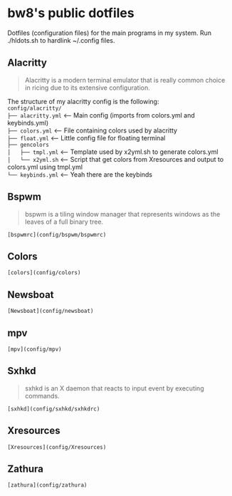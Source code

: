 # bw8's public dotfiles
Dotfiles (configuration files) for the main programs in my system.
Run ./hldots.sh to hardlink ~/.config files.
## Alacritty
> Alacritty is a modern terminal emulator that is really common choice in ricing due to its extensive configuration.

The structure of my alacritty config is the following:  
`config/alacritty/`  
`├── alacritty.yml`   <-- Main config (imports from colors.yml and keybinds.yml)  
`├── colors.yml`      <-- File containing colors used by alacritty  
`├── float.yml`       <-- Little config file for floating terminal  
`├── gencolors`  
`│   ├── tmpl.yml`    <-- Template used by x2yml.sh to generate colors.yml  
`│   └── x2yml.sh`    <-- Script that get colors from Xresources and output to colors.yml using tmpl.yml  
`└── keybinds.yml`    <-- Yeah there are the keybinds  

## Bspwm
> bspwm is a tiling window manager that represents windows as the leaves of a full binary tree.  

    [bspwmrc](config/bspwm/bspwmrc)
## Colors

    [colors](config/colors)
## Newsboat

    [Newsboat](config/newsboat)
## mpv

    [mpv](config/mpv)
## Sxhkd
> sxhkd is an X daemon that reacts to input event by executing commands.  

    [sxhkd](config/sxhkd/sxhkdrc)
## Xresources

    [Xresources](config/Xresources)
## Zathura

    [zathura](config/zathura)
